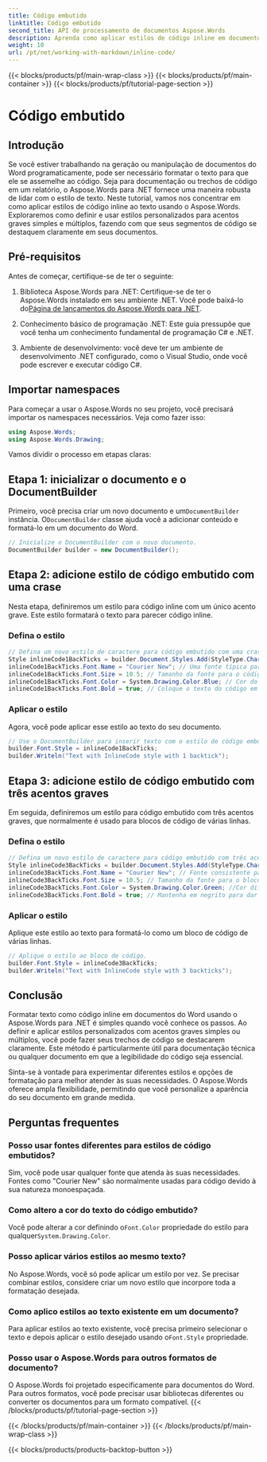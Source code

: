 ```yaml
---
title: Código embutido
linktitle: Código embutido
second_title: API de processamento de documentos Aspose.Words
description: Aprenda como aplicar estilos de código inline em documentos do Word usando Aspose.Words para .NET. Este tutorial abrange acentos graves simples e múltiplos para formatação de código.
weight: 10
url: /pt/net/working-with-markdown/inline-code/
---
```


{{< blocks/products/pf/main-wrap-class >}}
{{< blocks/products/pf/main-container >}}
{{< blocks/products/pf/tutorial-page-section >}}

# Código embutido

## Introdução

Se você estiver trabalhando na geração ou manipulação de documentos do Word programaticamente, pode ser necessário formatar o texto para que ele se assemelhe ao código. Seja para documentação ou trechos de código em um relatório, o Aspose.Words para .NET fornece uma maneira robusta de lidar com o estilo de texto. Neste tutorial, vamos nos concentrar em como aplicar estilos de código inline ao texto usando o Aspose.Words. Exploraremos como definir e usar estilos personalizados para acentos graves simples e múltiplos, fazendo com que seus segmentos de código se destaquem claramente em seus documentos.

## Pré-requisitos

Antes de começar, certifique-se de ter o seguinte:

1.  Biblioteca Aspose.Words para .NET: Certifique-se de ter o Aspose.Words instalado em seu ambiente .NET. Você pode baixá-lo do[Página de lançamentos do Aspose.Words para .NET](https://releases.aspose.com/words/net/).

2. Conhecimento básico de programação .NET: Este guia pressupõe que você tenha um conhecimento fundamental de programação C# e .NET.

3. Ambiente de desenvolvimento: você deve ter um ambiente de desenvolvimento .NET configurado, como o Visual Studio, onde você pode escrever e executar código C#.

## Importar namespaces

Para começar a usar o Aspose.Words no seu projeto, você precisará importar os namespaces necessários. Veja como fazer isso:

```csharp
using Aspose.Words;
using Aspose.Words.Drawing;
```

Vamos dividir o processo em etapas claras:

## Etapa 1: inicializar o documento e o DocumentBuilder

 Primeiro, você precisa criar um novo documento e um`DocumentBuilder` instância. O`DocumentBuilder` classe ajuda você a adicionar conteúdo e formatá-lo em um documento do Word.

```csharp
// Inicialize o DocumentBuilder com o novo documento.
DocumentBuilder builder = new DocumentBuilder();
```

## Etapa 2: adicione estilo de código embutido com uma crase

Nesta etapa, definiremos um estilo para código inline com um único acento grave. Este estilo formatará o texto para parecer código inline.

### Defina o estilo

```csharp
// Defina um novo estilo de caractere para código embutido com uma crase.
Style inlineCode1BackTicks = builder.Document.Styles.Add(StyleType.Character, "InlineCode");
inlineCode1BackTicks.Font.Name = "Courier New"; // Uma fonte típica para código.
inlineCode1BackTicks.Font.Size = 10.5; // Tamanho da fonte para o código embutido.
inlineCode1BackTicks.Font.Color = System.Drawing.Color.Blue; // Cor do texto do código.
inlineCode1BackTicks.Font.Bold = true; // Coloque o texto do código em negrito.
```

### Aplicar o estilo

Agora, você pode aplicar esse estilo ao texto do seu documento.

```csharp
// Use o DocumentBuilder para inserir texto com o estilo de código embutido.
builder.Font.Style = inlineCode1BackTicks;
builder.Writeln("Text with InlineCode style with 1 backtick");
```

## Etapa 3: adicione estilo de código embutido com três acentos graves

Em seguida, definiremos um estilo para código embutido com três acentos graves, que normalmente é usado para blocos de código de várias linhas.

### Defina o estilo

```csharp
// Defina um novo estilo de caractere para código embutido com três acentos graves.
Style inlineCode3BackTicks = builder.Document.Styles.Add(StyleType.Character, "InlineCode.3");
inlineCode3BackTicks.Font.Name = "Courier New"; // Fonte consistente para código.
inlineCode3BackTicks.Font.Size = 10.5; // Tamanho da fonte para o bloco de código.
inlineCode3BackTicks.Font.Color = System.Drawing.Color.Green; //Cor diferente para visibilidade.
inlineCode3BackTicks.Font.Bold = true; // Mantenha em negrito para dar ênfase.
```

### Aplicar o estilo

Aplique este estilo ao texto para formatá-lo como um bloco de código de várias linhas.

```csharp
// Aplique o estilo ao bloco de código.
builder.Font.Style = inlineCode3BackTicks;
builder.Writeln("Text with InlineCode style with 3 backticks");
```

## Conclusão

Formatar texto como código inline em documentos do Word usando o Aspose.Words para .NET é simples quando você conhece os passos. Ao definir e aplicar estilos personalizados com acentos graves simples ou múltiplos, você pode fazer seus trechos de código se destacarem claramente. Este método é particularmente útil para documentação técnica ou qualquer documento em que a legibilidade do código seja essencial.

Sinta-se à vontade para experimentar diferentes estilos e opções de formatação para melhor atender às suas necessidades. O Aspose.Words oferece ampla flexibilidade, permitindo que você personalize a aparência do seu documento em grande medida.

## Perguntas frequentes

### Posso usar fontes diferentes para estilos de código embutidos?
Sim, você pode usar qualquer fonte que atenda às suas necessidades. Fontes como "Courier New" são normalmente usadas para código devido à sua natureza monoespaçada.

### Como altero a cor do texto do código embutido?
 Você pode alterar a cor definindo o`Font.Color` propriedade do estilo para qualquer`System.Drawing.Color`.

### Posso aplicar vários estilos ao mesmo texto?
No Aspose.Words, você só pode aplicar um estilo por vez. Se precisar combinar estilos, considere criar um novo estilo que incorpore toda a formatação desejada.

### Como aplico estilos ao texto existente em um documento?
 Para aplicar estilos ao texto existente, você precisa primeiro selecionar o texto e depois aplicar o estilo desejado usando o`Font.Style` propriedade.

### Posso usar o Aspose.Words para outros formatos de documento?
O Aspose.Words foi projetado especificamente para documentos do Word. Para outros formatos, você pode precisar usar bibliotecas diferentes ou converter os documentos para um formato compatível.
{{< /blocks/products/pf/tutorial-page-section >}}

{{< /blocks/products/pf/main-container >}}
{{< /blocks/products/pf/main-wrap-class >}}

{{< blocks/products/products-backtop-button >}}
